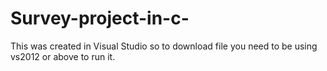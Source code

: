 # Survey-project-in-c-

This was created in Visual Studio so to download file you need to be using vs2012 or above to run it. 
